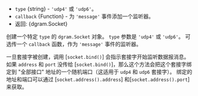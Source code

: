 <!-- YAML
added: v0.1.99
-->

* `type` {string} - `'udp4'` 或 `'udp6'`。
* `callback` {Function} - 为 `'message'` 事件添加一个监听器。
* 返回: {dgram.Socket}

创建一个特定 `type` 的 `dgram.Socket` 对象。
`type` 参数是 `'udp4'` 或 `'udp6'`。
可选传一个 `callback` 函数，作为 `'message'` 事件的监听器。

一旦套接字被创建，调用 [`socket.bind()`] 会指示套接字开始监听数据报消息。
如果 `address` 和 `port` 没传给  [`socket.bind()`]，那么这个方法会把这个套接字绑定到 "全部接口" 地址的一个随机端口（这适用于 `udp4` 和 `udp6` 套接字）。
绑定的地址和端口可以通过 [`socket.address().address`] 和[`socket.address().port`] 来获取。

